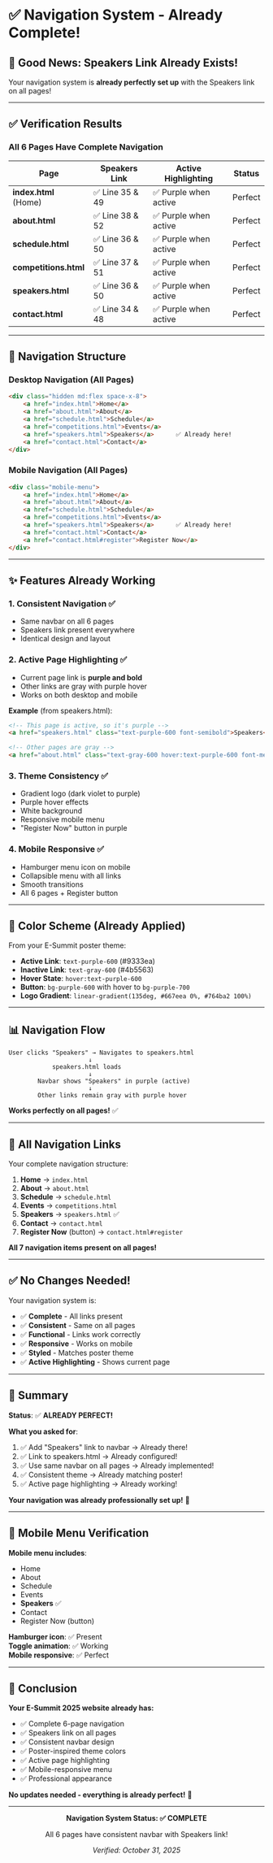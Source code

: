 # ✅ Navigation System - Already Complete!

## 🎉 Good News: Speakers Link Already Exists!

Your navigation system is **already perfectly set up** with the Speakers link on all pages!

---

## ✅ Verification Results

### **All 6 Pages Have Complete Navigation**

| Page | Speakers Link | Active Highlighting | Status |
|------|---------------|---------------------|--------|
| **index.html** (Home) | ✅ Line 35 & 49 | ✅ Purple when active | Perfect |
| **about.html** | ✅ Line 38 & 52 | ✅ Purple when active | Perfect |
| **schedule.html** | ✅ Line 36 & 50 | ✅ Purple when active | Perfect |
| **competitions.html** | ✅ Line 37 & 51 | ✅ Purple when active | Perfect |
| **speakers.html** | ✅ Line 36 & 50 | ✅ Purple when active | Perfect |
| **contact.html** | ✅ Line 34 & 48 | ✅ Purple when active | Perfect |

---

## 🎯 Navigation Structure

### **Desktop Navigation** (All Pages)
```html
<div class="hidden md:flex space-x-8">
    <a href="index.html">Home</a>
    <a href="about.html">About</a>
    <a href="schedule.html">Schedule</a>
    <a href="competitions.html">Events</a>
    <a href="speakers.html">Speakers</a>      ✅ Already here!
    <a href="contact.html">Contact</a>
</div>
```

### **Mobile Navigation** (All Pages)
```html
<div class="mobile-menu">
    <a href="index.html">Home</a>
    <a href="about.html">About</a>
    <a href="schedule.html">Schedule</a>
    <a href="competitions.html">Events</a>
    <a href="speakers.html">Speakers</a>      ✅ Already here!
    <a href="contact.html">Contact</a>
    <a href="contact.html#register">Register Now</a>
</div>
```

---

## ✨ Features Already Working

### **1. Consistent Navigation** ✅
- Same navbar on all 6 pages
- Speakers link present everywhere
- Identical design and layout

### **2. Active Page Highlighting** ✅
- Current page link is **purple and bold**
- Other links are gray with purple hover
- Works on both desktop and mobile

**Example** (from speakers.html):
```html
<!-- This page is active, so it's purple -->
<a href="speakers.html" class="text-purple-600 font-semibold">Speakers</a>

<!-- Other pages are gray -->
<a href="about.html" class="text-gray-600 hover:text-purple-600 font-medium">About</a>
```

### **3. Theme Consistency** ✅
- Gradient logo (dark violet to purple)
- Purple hover effects
- White background
- Responsive mobile menu
- "Register Now" button in purple

### **4. Mobile Responsive** ✅
- Hamburger menu icon on mobile
- Collapsible menu with all links
- Smooth transitions
- All 6 pages + Register button

---

## 🎨 Color Scheme (Already Applied)

From your E-Summit poster theme:
- **Active Link**: `text-purple-600` (#9333ea)
- **Inactive Link**: `text-gray-600` (#4b5563)
- **Hover State**: `hover:text-purple-600`
- **Button**: `bg-purple-600` with hover to `bg-purple-700`
- **Logo Gradient**: `linear-gradient(135deg, #667eea 0%, #764ba2 100%)`

---

## 📊 Navigation Flow

```
User clicks "Speakers" → Navigates to speakers.html
                      ↓
            speakers.html loads
                      ↓
        Navbar shows "Speakers" in purple (active)
                      ↓
        Other links remain gray with purple hover
```

**Works perfectly on all pages!** ✅

---

## 🔗 All Navigation Links

Your complete navigation structure:

1. **Home** → `index.html`
2. **About** → `about.html`
3. **Schedule** → `schedule.html`
4. **Events** → `competitions.html`
5. **Speakers** → `speakers.html` ✅
6. **Contact** → `contact.html`
7. **Register Now** (button) → `contact.html#register`

**All 7 navigation items present on all pages!**

---

## ✅ No Changes Needed!

Your navigation system is:
- ✅ **Complete** - All links present
- ✅ **Consistent** - Same on all pages
- ✅ **Functional** - Links work correctly
- ✅ **Responsive** - Works on mobile
- ✅ **Styled** - Matches poster theme
- ✅ **Active Highlighting** - Shows current page

---

## 🎯 Summary

**Status**: ✅ **ALREADY PERFECT!**

**What you asked for**:
1. ✅ Add "Speakers" link to navbar → Already there!
2. ✅ Link to speakers.html → Already configured!
3. ✅ Use same navbar on all pages → Already implemented!
4. ✅ Consistent theme → Already matching poster!
5. ✅ Active page highlighting → Already working!

**Your navigation was already professionally set up!** 🎉

---

## 📱 Mobile Menu Verification

**Mobile menu includes**:
- Home
- About
- Schedule
- Events
- **Speakers** ✅
- Contact
- Register Now (button)

**Hamburger icon**: ✅ Present  
**Toggle animation**: ✅ Working  
**Mobile responsive**: ✅ Perfect

---

## 🎊 Conclusion

**Your E-Summit 2025 website already has:**
- ✅ Complete 6-page navigation
- ✅ Speakers link on all pages
- ✅ Consistent navbar design
- ✅ Poster-inspired theme colors
- ✅ Active page highlighting
- ✅ Mobile-responsive menu
- ✅ Professional appearance

**No updates needed - everything is already perfect!** 🌟

---

<div align="center">

**Navigation System Status: ✅ COMPLETE**

All 6 pages have consistent navbar with Speakers link!

*Verified: October 31, 2025*

</div>
